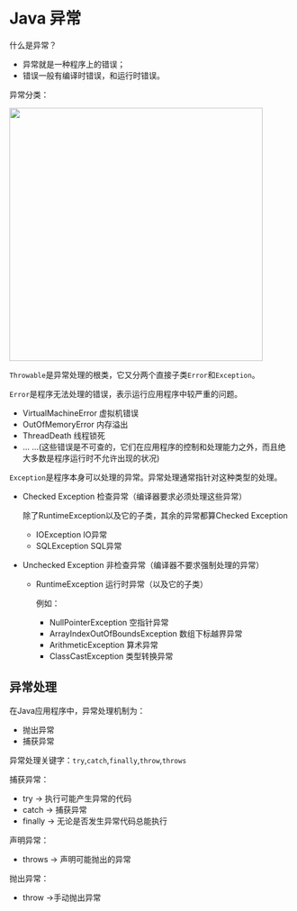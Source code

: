 #  Java 异常

什么是异常？

- 异常就是一种程序上的错误；
- 错误一般有编译时错误，和运行时错误。

异常分类：

<img src="https://images.shiguangping.com/imgs/20200501124108.jpeg" width=450px />

`Throwable`是异常处理的根类，它又分两个直接子类`Error`和`Exception`。



`Error`是程序无法处理的错误，表示运行应用程序中较严重的问题。

- VirtualMachineError 虚拟机错误
- OutOfMemoryError 内存溢出
- ThreadDeath 线程锁死
- ... ...(这些错误是不可查的，它们在应用程序的控制和处理能力之外，而且绝大多数是程序运行时不允许出现的状况)



`Exception`是程序本身可以处理的异常。异常处理通常指针对这种类型的处理。

- Checked Exception 检查异常（编译器要求必须处理这些异常）

  除了RuntimeException以及它的子类，其余的异常都算Checked Exception

  - IOException IO异常
  - SQLException SQL异常



- Unchecked Exception 非检查异常（编译器不要求强制处理的异常）

  - RuntimeException 运行时异常（以及它的子类）

    例如：

    - NullPointerException 空指针异常
    - ArrayIndexOutOfBoundsException 数组下标越界异常
    - ArithmeticException 算术异常
    - ClassCastException 类型转换异常



## 异常处理

在Java应用程序中，异常处理机制为：

- 抛出异常
- 捕获异常



异常处理关键字：`try`,`catch`,`finally`,`throw`,`throws`

捕获异常：

- try -> 执行可能产生异常的代码
- catch -> 捕获异常
- finally -> 无论是否发生异常代码总能执行

声明异常：

- throws -> 声明可能抛出的异常

抛出异常：

- throw ->手动抛出异常



